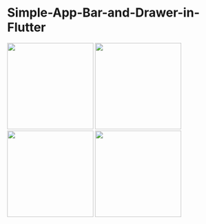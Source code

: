 # Simple-App-Bar-and-Drawer-in-Flutter

<img src="https://user-images.githubusercontent.com/58773340/174869748-f2c40a57-04a0-4f5f-9ec0-4bdc9743641b.png" width="200" />
<img src="https://user-images.githubusercontent.com/58773340/174869771-0c8e7dd0-decf-46b3-9610-4cc548618045.png" width="200" />
<img src="https://user-images.githubusercontent.com/58773340/174869771-0c8e7dd0-decf-46b3-9610-4cc548618045.png" width="200" />
<img src="https://user-images.githubusercontent.com/58773340/174869777-b14f90d1-59be-4c67-a17e-8a41b00fd852.png" width="200" />
